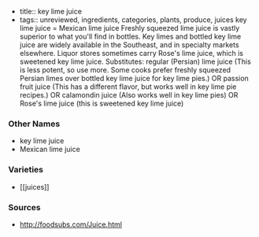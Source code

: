 - title:: key lime juice
- tags:: unreviewed, ingredients, categories, plants, produce, juices
key lime juice = Mexican lime juice Freshly squeezed lime juice is vastly superior to what you'll find in bottles. Key limes and bottled key lime juice are widely available in the Southeast, and in specialty markets elsewhere. Liquor stores sometimes carry Rose's lime juice, which is sweetened key lime juice. Substitutes: regular (Persian) lime juice (This is less potent, so use more. Some cooks prefer freshly squeezed Persian limes over bottled key lime juice for key lime pies.) OR passion fruit juice (This has a different flavor, but works well in key lime pie recipes.) OR calamondin juice (Also works well in key lime pies) OR Rose's lime juice (this is sweetened key lime juice)

### Other Names

* key lime juice
* Mexican lime juice

### Varieties

* [[juices]]

### Sources
* http://foodsubs.com/Juice.html
